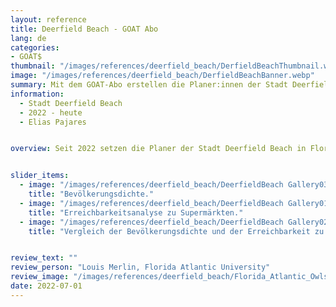 ```yaml
---
layout: reference
title: Deerfield Beach - GOAT Abo
lang: de
categories:
- GOAT$
thumbnail: "/images/references/deerfield_beach/DerfieldBeachThumbnail.webp"
image: "/images/references/deerfield_beach/DerfieldBeachBanner.webp"
summary: Mit dem GOAT-Abo erstellen die Planer:innen der Stadt Deerfield Beach (Florida) Erreichbarkeitsanalysen für eine Vielzahl an Planungsfragen. 
information:
  - Stadt Deerfield Beach
  - 2022 - heute
  - Elias Pajares


overview: Seit 2022 setzen die Planer der Stadt Deerfield Beach in Florida sowie Wissenschaftler der Florida Atlantic University (FAU) GOAT als Software-as-a-Service-Abonnement ein. Das Ziel ist es, Analysen im Kontext des 15-Minuten-Stadt-Konzepts durchzuführen und Maßnahmen zur Verbesserung der Erreichbarkeit und Walkability in autoabhängigen Vororten zu identifizieren. Mit Hilfe von GOAT werden die Planer in Deerfield Beach und die Forscher an der Florida Atlantic University in der Lage sein, bessere Entscheidungen darüber zu treffen, wie sie die Infrastruktur ihrer Gemeinde verbessern und den Bedürfnissen ihrer Bürgerinnen und Bürger gerecht werden können.


slider_items:
  - image: "/images/references/deerfield_beach/DeerfieldBeach Gallery03.webp"
    title: "Bevölkerungsdichte."
  - image: "/images/references/deerfield_beach/DeerfieldBeach Gallery01.webp"
    title: "Erreichbarkeitsanalyse zu Supermärkten."
  - image: "/images/references/deerfield_beach/DeerfieldBeach Gallery02.webp"
    title: "Vergleich der Bevölkerungsdichte und der Erreichbarkeit zu Supermärkten."


review_text: ""
review_person: "Louis Merlin, Florida Atlantic University"
review_image: "/images/references/deerfield_beach/Florida_Atlantic_Owls_logo.webp"
date: 2022-07-01
---
```




